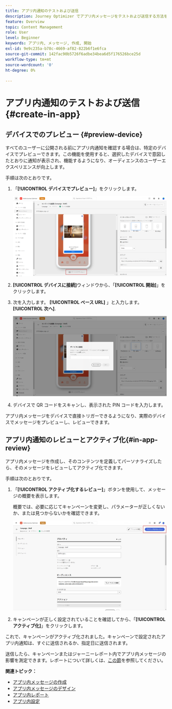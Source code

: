 ```yaml
---
title: アプリ内通知のテストおよび送信
description: Journey Optimizer でアプリ内メッセージをテストおよび送信する方法を学ぶ
feature: Overview
topic: Content Management
role: User
level: Beginner
keywords: アプリ内, メッセージ, 作成, 開始
exl-id: 9e9c235a-b78c-4669-af82-822b6f1e6fca
source-git-commit: 142fac90b5726f6adbe34bea6d5f176526bce25d
workflow-type: tm+mt
source-wordcount: '0'
ht-degree: 0%

---
```


# アプリ内通知のテストおよび送信 {#create-in-app}

## デバイスでのプレビュー {#preview-device}

すべてのユーザーに公開される前にアプリ内通知を確認する場合は、特定のデバイスでプレビューできます。この機能を使用すると、選択したデバイスで意図したとおりに通知が表示され、機能するようになり、オーディエンスのユーザーエクスペリエンスが向上します。

手順は次のとおりです。

1. 「**[!UICONTROL デバイスでプレビュー]**」をクリックします。

   ![](assets/in_app_create_6.png)

1. **[!UICONTROL デバイスに接続]**&#x200B;ウィンドウから、「**[!UICONTROL 開始]**」をクリックします。

1. 次を入力します。 **[!UICONTROL ベース URL]** 」と入力します。 **[!UICONTROL 次へ]**.

   ![](assets/in_app_create_7.png)

1. デバイスで QR コードをスキャンし、表示された PIN コードを入力します。

アプリ内メッセージをデバイスで直接トリガーできるようになり、実際のデバイスでメッセージをプレビューし、レビューできます。

## アプリ内通知のレビューとアクティブ化{#in-app-review}

アプリ内メッセージを作成し、そのコンテンツを定義してパーソナライズしたら、そのメッセージをレビューしてアクティブ化できます。

手順は次のとおりです。

1. 「**[!UICONTROL アクティブ化するレビュー]**」ボタンを使用して、メッセージの概要を表示します。

   概要では、必要に応じてキャンペーンを変更し、パラメーターが正しくないか、または見つからないかを確認できます。

   ![](assets/in_app_create_5.png)

1. キャンペーンが正しく設定されていることを確認してから、「**[!UICONTROL アクティブ化]**」をクリックします。

これで、キャンペーンがアクティブ化されました。キャンペーンで設定されたアプリ内通知は、すぐに送信されるか、指定日に送信されます。

送信したら、キャンペーンまたはジャーニーレポート内でアプリ内メッセージの影響を測定できます。レポートについて詳しくは、[この節](../reports/campaign-global-report.md#inapp-report)を参照してください。

**関連トピック：**

* [アプリ内メッセージの作成 ](create-in-app.md)
* [アプリ内メッセージのデザイン](design-in-app.md)
* [アプリ内レポート](../reports/campaign-global-report.md#inapp-report)
* [アプリ内設定](inapp-configuration.md)
